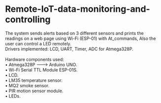 # Remote-IoT-data-monitoring-and-controlling
The system sends alerts based on 3 different sensors and prints the readings on a web page using Wi-Fi (ESP-01) with At_commands, Also the user can control a LED remotely.<br />
Drivers implemented: LCD, UART, Timer, ADC for Atmega328P.<br />
<br />
Hardware components used:<br />
• Atmega328P ---> Arduino UNO.<br />
• Wi-Fi Serial TTL Module ESP-01S.<br />
• LCD.<br />
• LM35 temperature sensor.<br />
• MQ2 smoke sensor.<br />
• PIR motion sensor module.<br />
• LEDs.<br />
